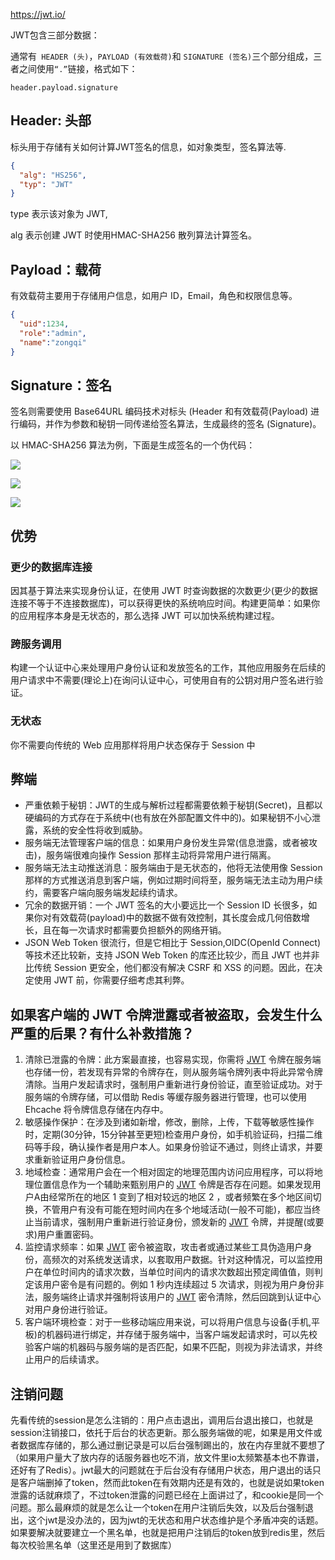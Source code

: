 https://jwt.io/

JWT包含三部分数据：

通常有` HEADER (头)`，`PAYLOAD (有效载荷)`和 `SIGNATURE (签名)`三个部分组成，三者之间使用`“.”`链接，格式如下：

```
header.payload.signature
```

## Header: 头部

标头用于存储有关如何计算JWT签名的信息，如对象类型，签名算法等.

```json
{
  "alg": "HS256",
  "typ": "JWT"
}
```

type 表示该对象为 JWT,

alg 表示创建 JWT 时使用HMAC-SHA256 散列算法计算签名。



## Payload：载荷

有效载荷主要用于存储用户信息，如用户 ID，Email，角色和权限信息等。

```json
{
  "uid":1234,
  "role":"admin",
  "name":"zongqi"
}
```

## Signature：签名

签名则需要使用 Base64URL 编码技术对标头 (Header 和有效载荷(Payload) 进行编码，并作为参数和秘钥一同传递给签名算法，生成最终的签名 (Signature)。

以 HMAC-SHA256 算法为例，下面是生成签名的一个伪代码：

![](https://ae01.alicdn.com/kf/He1f6f44a21f346b683d0b02400316341C.jpg)



![](https://ae01.alicdn.com/kf/H27b3a78fcd904671bf1492c6935c8ab2A.jpg)

![](https://ae01.alicdn.com/kf/Hf28253d13d5f4df7a9d076cb1ff3a879g.jpg)



## 优势

### 更少的数据库连接

因其基于算法来实现身份认证，在使用 JWT 时查询数据的次数更少(更少的数据连接不等于不连接数据库)，可以获得更快的系统响应时间。构建更简单：如果你的应用程序本身是无状态的，那么选择 JWT 可以加快系统构建过程。

### 跨服务调用

构建一个认证中心来处理用户身份认证和发放签名的工作，其他应用服务在后续的用户请求中不需要(理论上)在询问认证中心，可使用自有的公钥对用户签名进行验证。

### 无状态

你不需要向传统的 Web 应用那样将用户状态保存于 Session 中



## 弊端

- 严重依赖于秘钥：JWT的生成与解析过程都需要依赖于秘钥(Secret)，且都以硬编码的方式存在于系统中(也有放在外部配置文件中的)。如果秘钥不小心泄露，系统的安全性将收到威胁。
- 服务端无法管理客户端的信息：如果用户身份发生异常(信息泄露，或者被攻击)，服务端很难向操作 Session 那样主动将异常用户进行隔离。
- 服务端无法主动推送消息：服务端由于是无状态的，他将无法使用像 Session 那样的方式推送消息到客户端，例如过期时间将至，服务端无法主动为用户续约，需要客户端向服务端发起续约请求。
- 冗余的数据开销：一个 JWT 签名的大小要远比一个 Session ID 长很多，如果你对有效载荷(payload)中的数据不做有效控制，其长度会成几何倍数增长，且在每一次请求时都需要负担额外的网络开销。
- JSON Web Token 很流行，但是它相比于 Session,OIDC(OpenId Connect)等技术还比较新，支持 JSON Web Token 的库还比较少，而且 JWT 也并非比传统 Session 更安全，他们都没有解决 CSRF 和 XSS 的问题。因此，在决定使用 JWT 前，你需要仔细考虑其利弊。

## 如果客户端的 JWT 令牌泄露或者被盗取，会发生什么严重的后果？有什么补救措施？

1. 清除已泄露的令牌：此方案最直接，也容易实现，你需将 [JWT](https://mp.weixin.qq.com/s?__biz=MzI1NDY0MTkzNQ==&mid=2247485197&idx=1&sn=5f2358b0cdb45da37529f925253f8b76&scene=21#wechat_redirect) 令牌在服务端也存储一份，若发现有异常的令牌存在，则从服务端令牌列表中将此异常令牌清除。当用户发起请求时，强制用户重新进行身份验证，直至验证成功。对于服务端的令牌存储，可以借助 Redis 等缓存服务器进行管理，也可以使用 Ehcache 将令牌信息存储在内存中。
2. 敏感操作保护：在涉及到诸如新增，修改，删除，上传，下载等敏感性操作时，定期(30分钟，15分钟甚至更短)检查用户身份，如手机验证码，扫描二维码等手段，确认操作者是用户本人。如果身份验证不通过，则终止请求，并要求重新验证用户身份信息。
3. 地域检查：通常用户会在一个相对固定的地理范围内访问应用程序，可以将地理位置信息作为一个辅助来甄别用户的 [JWT](https://mp.weixin.qq.com/s?__biz=MzI1NDY0MTkzNQ==&mid=2247485197&idx=1&sn=5f2358b0cdb45da37529f925253f8b76&scene=21#wechat_redirect) 令牌是否存在问题。如果发现用户A由经常所在的地区 1 变到了相对较远的地区 2 ，或者频繁在多个地区间切换，不管用户有没有可能在短时间内在多个地域活动(一般不可能)，都应当终止当前请求，强制用户重新进行验证身份，颁发新的 [JWT](https://mp.weixin.qq.com/s?__biz=MzI1NDY0MTkzNQ==&mid=2247485197&idx=1&sn=5f2358b0cdb45da37529f925253f8b76&scene=21#wechat_redirect) 令牌，并提醒(或要求)用户重置密码。
4. 监控请求频率：如果 [JWT](https://mp.weixin.qq.com/s?__biz=MzI1NDY0MTkzNQ==&mid=2247485197&idx=1&sn=5f2358b0cdb45da37529f925253f8b76&scene=21#wechat_redirect) 密令被盗取，攻击者或通过某些工具伪造用户身份，高频次的对系统发送请求，以套取用户数据。针对这种情况，可以监控用户在单位时间内的请求次数，当单位时间内的请求次数超出预定阈值值，则判定该用户密令是有问题的。例如 1 秒内连续超过 5 次请求，则视为用户身份非法，服务端终止请求并强制将该用户的 [JWT](https://mp.weixin.qq.com/s?__biz=MzI1NDY0MTkzNQ==&mid=2247485197&idx=1&sn=5f2358b0cdb45da37529f925253f8b76&scene=21#wechat_redirect) 密令清除，然后回跳到认证中心对用户身份进行验证。
5. 客户端环境检查：对于一些移动端应用来说，可以将用户信息与设备(手机,平板)的机器码进行绑定，并存储于服务端中，当客户端发起请求时，可以先校验客户端的机器码与服务端的是否匹配，如果不匹配，则视为非法请求，并终止用户的后续请求。



## 注销问题

先看传统的session是怎么注销的：用户点击退出，调用后台退出接口，也就是session注销接口，依托于后台的状态更新。那么服务端做的呢，如果是用文件或者数据库存储的，那么通过删记录是可以后台强制踢出的，放在内存里就不要想了（如果用户量大了放内存的话服务器也吃不消，放文件里io太频繁基本也不靠谱，还好有了Redis）。jwt最大的问题就在于后台没有存储用户状态，用户退出的话只是客户端删掉了token，然而此token在有效期内还是有效的，也就是说如果token泄露的话就麻烦了，不过token泄露的问题已经在上面讲过了，和cookie是同一个问题。那么最麻烦的就是怎么让一个token在用户注销后失效，以及后台强制退出，这个jwt是没办法的，因为jwt的无状态和用户状态维护是个矛盾冲突的话题。如果要解决就要建立一个黑名单，也就是把用户注销后的token放到redis里，然后每次校验黑名单（这里还是用到了数据库）

















































